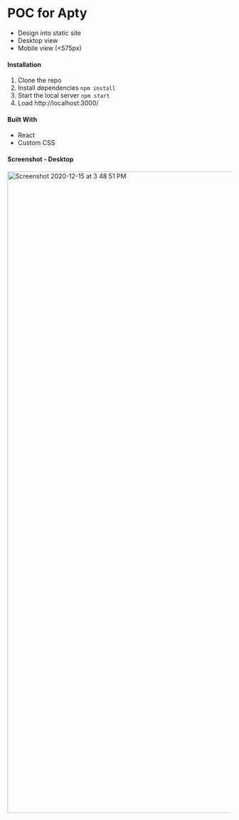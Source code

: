 # POC for Apty

* Design into static site 
* Desktop view 
* Mobile view (<575px)

#### Installation
1. Clone the repo
2. Install dependencies `npm install` 
3. Start the local server `npm start`
4. Load http://localhost:3000/

#### Built With
* React
* Custom CSS

#### Screenshot - Desktop 
<img width="1438" alt="Screenshot 2020-12-15 at 3 48 51 PM" src="https://user-images.githubusercontent.com/71149670/102202249-1f67ce00-3eed-11eb-8432-e73db4aa15c4.png">

